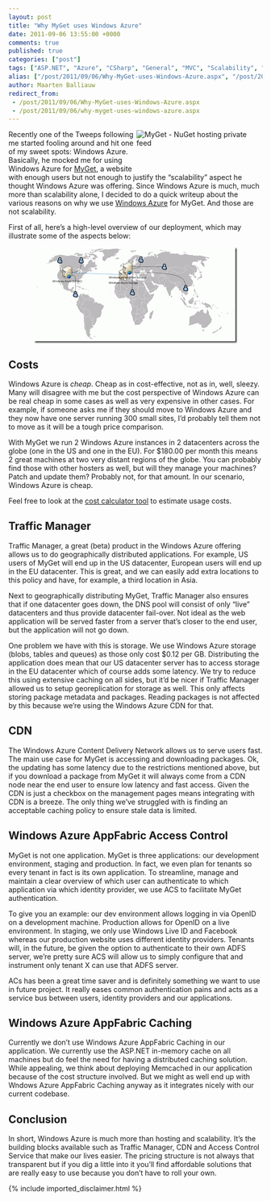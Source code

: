 ```yaml
---
layout: post
title: "Why MyGet uses Windows Azure"
date: 2011-09-06 13:55:00 +0000
comments: true
published: true
categories: ["post"]
tags: ["ASP.NET", "Azure", "CSharp", "General", "MVC", "Scalability", "Webfarm"]
alias: ["/post/2011/09/06/Why-MyGet-uses-Windows-Azure.aspx", "/post/2011/09/06/why-myget-uses-windows-azure.aspx"]
author: Maarten Balliauw
redirect_from:
 - /post/2011/09/06/Why-MyGet-uses-Windows-Azure.aspx
 - /post/2011/09/06/why-myget-uses-windows-azure.aspx
---
```

<p><a href="http://www.myget.org" target="_blank"><img style="margin: 0px 0px 5px 5px; display: inline; float: right;" title="MyGet - NuGet hosting private feed" src="http://www.myget.org/content/themes/myget/logo.png" alt="MyGet - NuGet hosting private feed" width="250" height="78" align="right" /></a>Recently one of the Tweeps following me started fooling around and hit one of my sweet spots: Windows Azure. Basically, he mocked me for using Windows Azure for <a href="http://www.myget.org" target="_blank">MyGet</a>, a website with enough users but not enough to justify the &ldquo;scalability&rdquo; aspect he thought Windows Azure was offering. Since Windows Azure is much, much more than scalability alone, I decided to do a quick writeup about the various reasons on why we use <a href="http://www.azure.com" target="_blank">Windows Azure</a> for MyGet. And those are not scalability.</p>
<p>First of all, here&rsquo;s a high-level overview of our deployment, which may illustrate some of the aspects below:</p>
<p><a href="/images/image_142.png"><img style="background-image: none; padding-left: 0px; padding-right: 0px; display: block; float: none; margin-left: auto; margin-right: auto; padding-top: 0px; border: 0px;" title="image" src="/images/image_thumb_110.png" border="0" alt="image" width="404" height="191" /></a></p>
<h2>Costs</h2>
<p>Windows Azure is <em>cheap</em>. Cheap as in cost-effective, not as in, well, sleezy. Many will disagree with me but the cost perspective of Windows Azure can be real cheap in some cases as well as very expensive in other cases. For example, if someone asks me if they should move to Windows Azure and they now have one server running 300 small sites, I&rsquo;d probably tell them not to move as it will be a tough price comparison.</p>
<p>With MyGet we run 2 Windows Azure instances in 2 datacenters across the globe (one in the US and one in the EU). For $180.00 per month this means 2 great machines at two very distant regions of the globe. You can probably find those with other hosters as well, but will they manage your machines? Patch and update them? Probably not, for that amount. In our scenario, Windows Azure is cheap.</p>
<p>Feel free to look at the <a href="http://www.microsoft.com/windowsazure/pricing-calculator/" target="_blank">cost calculator tool</a> to estimate usage costs.</p>
<h2>Traffic Manager</h2>
<p>Traffic Manager, a great (beta) product in the Windows Azure offering allows us to do geographically distributed applications. For example, US users of MyGet will end up in the US datacenter, European users will end up in the EU datacenter. This is great, and we can easily add extra locations to this policy and have, for example, a third location in Asia.</p>
<p>Next to geographically distributing MyGet, Traffic Manager also ensures that if one datacenter goes down, the DNS pool will consist of only &ldquo;live&rdquo; datacenters and thus provide datacenter fail-over. Not ideal as the web application will be served faster from a server that&rsquo;s closer to the end user, but the application will not go down.</p>
<p>One problem we have with this is storage. We use Windows Azure storage (blobs, tables and queues) as those only cost $0.12 per GB. Distributing the application does mean that our US datacenter server has to access storage in the EU datacenter which of course adds some latency. We try to reduce this using extensive caching on all sides, but it&rsquo;d be nicer if Traffic Manager allowed us to setup georeplication for storage as well. This only affects storing package metadata and packages. Reading packages is not affected by this because we&rsquo;re using the Windows Azure CDN for that.</p>
<h2>CDN</h2>
<p>The Windows Azure Content Delivery Network allows us to serve users fast. The main use case for MyGet is accessing and downloading packages. Ok, the updating has some latency due to the restrictions mentioned above, but if you download a package from MyGet it will always come from a CDN node near the end user to ensure low latency and fast access. Given the CDN is just a checkbox on the management pages means integrating with CDN is a breeze. The only thing we&rsquo;ve struggled with is finding an acceptable caching policy to ensure stale data is limited.</p>
<h2>Windows Azure AppFabric Access Control</h2>
<p>MyGet is not one application. MyGet is three applications: our development environment, staging and production. In fact, we even plan for tenants so every tenant in fact is its own application. To streamline, manage and maintain a clear overview of which user can authenticate to which application via which identity provider, we use ACS to facilitate MyGet authentication.</p>
<p>To give you an example: our dev environment allows logging in via OpenID on a development machine. Production allows for OpenID on a live environment. In staging, we only use Windows Live ID and Facebook whereas our production website uses different identity providers. Tenants will, in the future, be given the option to authenticate to their own ADFS server, we&rsquo;re pretty sure ACS will allow us to simply configure that and instrument only tenant X can use that ADFS server.</p>
<p>ACs has been a great time saver and is definitely something we want to use in future project. It really eases common authentication pains and acts as a service bus between users, identity providers and our applications.</p>
<h2>Windows Azure AppFabric Caching</h2>
<p>Currently we don&rsquo;t use Windows Azure AppFabric Caching in our application. We currently use the ASP.NET in-memory cache on all machines but do feel the need for having a distributed caching solution. While appealing, we think about deploying Memcached in our application because of the cost structure involved. But we might as well end up with Wndows Azure AppFabric Caching anyway as it integrates nicely with our current codebase.</p>
<h2>Conclusion</h2>
<p>In short, Windows Azure is much more than hosting and scalability. It&rsquo;s the building blocks available such as Traffic Manager, CDN and Access Control Service that make our lives easier. The pricing structure is not always that transparent but if you dig a little into it you&rsquo;ll find affordable solutions that are really easy to use because you don&rsquo;t have to roll your own.</p>

{% include imported_disclaimer.html %}

